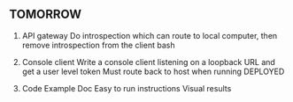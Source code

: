 TOMORROW
--------
1. API gateway
   Do introspection which can route to local computer, then remove introspection from the client bash 

2. Console client
   Write a console client listening on a loopback URL and get a user level token
   Must route back to host when running DEPLOYED

3. Code Example Doc
   Easy to run instructions
   Visual results
